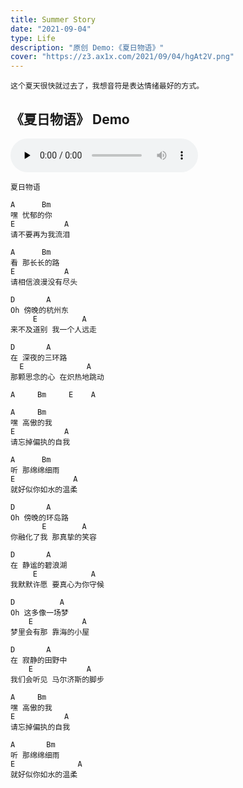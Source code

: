 ```yaml
---
title: Summer Story
date: "2021-09-04"
type: Life
description: "原创 Demo:《夏日物语》"
cover: "https://z3.ax1x.com/2021/09/04/hgAt2V.png"
---
```


```
这个夏天很快就过去了，我想音符是表达情绪最好的方式。
```

## 《夏日物语》 Demo

<audio id="audio" controls="" preload="none">
  <source id="mp3" src="./夏日物语.m4a">
</audio>

```
夏日物语

A      Bm
嘿 忧郁的你
E           A
请不要再为我流泪

A      Bm
看 那长长的路
E           A
请相信浪漫没有尽头

D       A
Oh 傍晚的杭州东
     E          A
来不及道别 我一个人远走

D       A
在 深夜的三环路
  E              A
那颗思念的心 在炽热地跳动

A     Bm     E    A

A     Bm
嘿 高傲的我
E           A
请忘掉偏执的自我

A      Bm
听 那绵绵细雨
E             A
就好似你如水的温柔

D       A
Oh 傍晚的环岛路
       E        A
你融化了我 那真挚的笑容

D       A
在 静谧的碧浪湖
     E            A
我默默许愿 要真心为你守候

D          A
Oh 这多像一场梦
    E           A
梦里会有那 靠海的小屋

D       A
在 寂静的田野中
    E            A
我们会听见 马尔济斯的脚步

A     Bm
嘿 高傲的我
E           A
请忘掉偏执的自我

A       Bm
听 那绵绵细雨
E              A
就好似你如水的温柔



```
